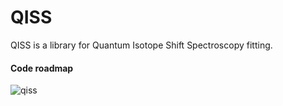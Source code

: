 # QISS

QISS is a library for Quantum Isotope Shift Spectroscopy fitting.


#### Code roadmap

![qiss](https://github.com/MatteoRobbiati/QISS/assets/62071516/c19efb23-7f7f-45b0-b1c0-43af89fee8e4)
